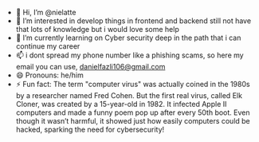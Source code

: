 - 👋 Hi, I’m @nielatte
- 👀 I’m interested in develop things in frontend and backend still not have that lots of knowledge but i would love some help
- 🌱 I’m currently learning on Cyber security deep in the path that i can continue my career
- 📫 i dont spread my phone number like a phishing scams, so here my email you can use, danielfazli106@gmail.com
- 😄 Pronouns: he/him
- ⚡ Fun fact: The term "computer virus" was actually coined in the 1980s by a researcher named Fred Cohen. But the first real virus, called Elk Cloner,
  was created by a 15-year-old in 1982. It infected Apple II computers and made a funny poem pop up after every 50th boot.
  Even though it wasn’t harmful, it showed just how easily computers could be hacked, sparking the need for cybersecurity!

<!---
nielatte/nielatte is a ✨ special ✨ repository because its `README.md` (this file) appears on your GitHub profile.
You can click the Preview link to take a look at your changes.
--->
